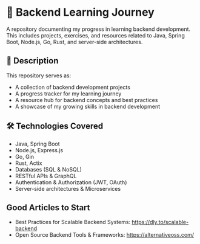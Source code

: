 # 🚀 Backend Learning Journey

A repository documenting my progress in learning backend development. This includes projects, exercises, and resources related to Java, Spring Boot, Node.js, Go, Rust, and server-side architectures.

## 📝 Description

This repository serves as:

- A collection of backend development projects
- A progress tracker for my learning journey
- A resource hub for backend concepts and best practices
- A showcase of my growing skills in backend development

## 🛠 Technologies Covered

- Java, Spring Boot
- Node.js, Express.js
- Go, Gin
- Rust, Actix
- Databases (SQL & NoSQL)
- RESTful APIs & GraphQL
- Authentication & Authorization (JWT, OAuth)
- Server-side architectures & Microservices

## Good Articles to Start

- Best Practices for Scalable Backend Systems: <https://dly.to/scalable-backend>
- Open Source Backend Tools & Frameworks: <https://alternativeoss.com/>
